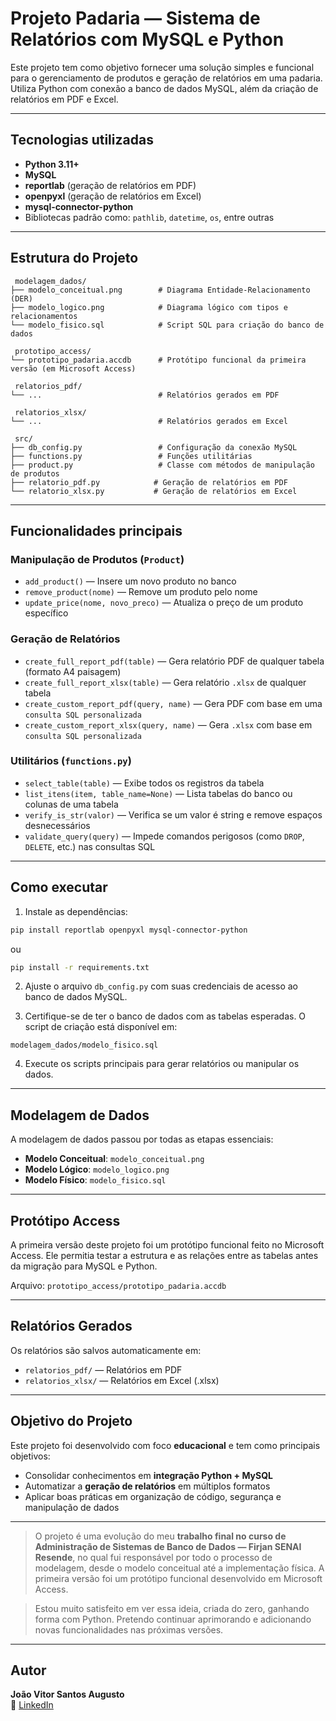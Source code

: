 # Projeto Padaria — Sistema de Relatórios com MySQL e Python

Este projeto tem como objetivo fornecer uma solução simples e funcional para o gerenciamento de produtos e geração de relatórios em uma padaria. Utiliza Python com conexão a banco de dados MySQL, além da criação de relatórios em PDF e Excel.

---

## Tecnologias utilizadas

- **Python 3.11+**
- **MySQL**
- **reportlab** (geração de relatórios em PDF)
- **openpyxl** (geração de relatórios em Excel)
- **mysql-connector-python**
- Bibliotecas padrão como: `pathlib`, `datetime`, `os`, entre outras

---

## Estrutura do Projeto

```
 modelagem_dados/
├── modelo_conceitual.png        # Diagrama Entidade-Relacionamento (DER)
├── modelo_logico.png            # Diagrama lógico com tipos e relacionamentos
└── modelo_fisico.sql            # Script SQL para criação do banco de dados

 prototipo_access/
└── prototipo_padaria.accdb      # Protótipo funcional da primeira versão (em Microsoft Access)

 relatorios_pdf/
└── ...                          # Relatórios gerados em PDF

 relatorios_xlsx/
└── ...                          # Relatórios gerados em Excel

 src/
├── db_config.py                 # Configuração da conexão MySQL
├── functions.py                 # Funções utilitárias
├── product.py                   # Classe com métodos de manipulação de produtos
├── relatorio_pdf.py            # Geração de relatórios em PDF
└── relatorio_xlsx.py           # Geração de relatórios em Excel
```

---

## Funcionalidades principais

### Manipulação de Produtos (`Product`)
- `add_product()` — Insere um novo produto no banco
- `remove_product(nome)` — Remove um produto pelo nome
- `update_price(nome, novo_preco)` — Atualiza o preço de um produto específico

### Geração de Relatórios
- `create_full_report_pdf(table)` — Gera relatório PDF de qualquer tabela (formato A4 paisagem)
- `create_full_report_xlsx(table)` — Gera relatório `.xlsx` de qualquer tabela
- `create_custom_report_pdf(query, name)` — Gera PDF com base em uma `consulta SQL personalizada`
- `create_custom_report_xlsx(query, name)` — Gera `.xlsx` com base em `consulta SQL personalizada`

### Utilitários (`functions.py`)
- `select_table(table)` — Exibe todos os registros da tabela
- `list_itens(item, table_name=None)` — Lista tabelas do banco ou colunas de uma tabela
- `verify_is_str(valor)` — Verifica se um valor é string e remove espaços desnecessários
- `validate_query(query)` — Impede comandos perigosos (como `DROP`, `DELETE`, etc.) nas consultas SQL

---

## Como executar

1. Instale as dependências:
```bash
pip install reportlab openpyxl mysql-connector-python
```
ou

```bash
pip install -r requirements.txt
```

2. Ajuste o arquivo `db_config.py` com suas credenciais de acesso ao banco de dados MySQL.

3. Certifique-se de ter o banco de dados com as tabelas esperadas. O script de criação está disponível em:
```
modelagem_dados/modelo_fisico.sql
```

4. Execute os scripts principais para gerar relatórios ou manipular os dados.

---

##  Modelagem de Dados

A modelagem de dados passou por todas as etapas essenciais:

- **Modelo Conceitual**: `modelo_conceitual.png`
- **Modelo Lógico**: `modelo_logico.png`
- **Modelo Físico**: `modelo_fisico.sql`

---

##  Protótipo Access

A primeira versão deste projeto foi um protótipo funcional feito no Microsoft Access. Ele permitia testar a estrutura e as relações entre as tabelas antes da migração para MySQL e Python.

Arquivo: `prototipo_access/prototipo_padaria.accdb`

---

##  Relatórios Gerados

Os relatórios são salvos automaticamente em:

-  `relatorios_pdf/` — Relatórios em PDF
-  `relatorios_xlsx/` — Relatórios em Excel (.xlsx)

---

## Objetivo do Projeto

Este projeto foi desenvolvido com foco **educacional** e tem como principais objetivos:

- Consolidar conhecimentos em **integração Python + MySQL**
- Automatizar a **geração de relatórios** em múltiplos formatos
- Aplicar boas práticas em organização de código, segurança e manipulação de dados

---

> O projeto é uma evolução do meu **trabalho final no curso de Administração de Sistemas de Banco de Dados — Firjan SENAI Resende**, no qual fui responsável por todo o processo de modelagem, desde o modelo conceitual até a implementação física. A primeira versão foi um protótipo funcional desenvolvido em Microsoft Access.

> Estou muito satisfeito em ver essa ideia, criada do zero, ganhando forma com Python. Pretendo continuar aprimorando e adicionando novas funcionalidades nas próximas versões.

---

## Autor

**João Vitor Santos Augusto**  
🔗 [LinkedIn](https://www.linkedin.com/in/jo%C3%A3o-vitor-santos-augusto-784128224/)